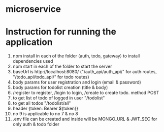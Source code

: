 # microservice
# Instruction for running the application
1. npm install in each of the folder (auth, todo, gateway) to install dependencies used
2. npm start in each of the folder to start the server
3. baseUrl is http://localhost:8080/ ("/auth_api/auth_api/" for auth routes, "/todo_api/todo_api/" for todo routes)
4. body params for user registration and login (email & password)
5. body params for todolist creation (title & body)
6. /register to register, /login to login, /create to create todo. method POST
7. to get list of todo of logged in user "/todolist"
8. to get all todos "/todolist/all"
9. header {token: Bearer ${token}}
10. no 9 is applicable to no 7 & no 8
11. .env file can be created and inside will be MONGO_URL & JWT_SEC for only auth & todo folder
